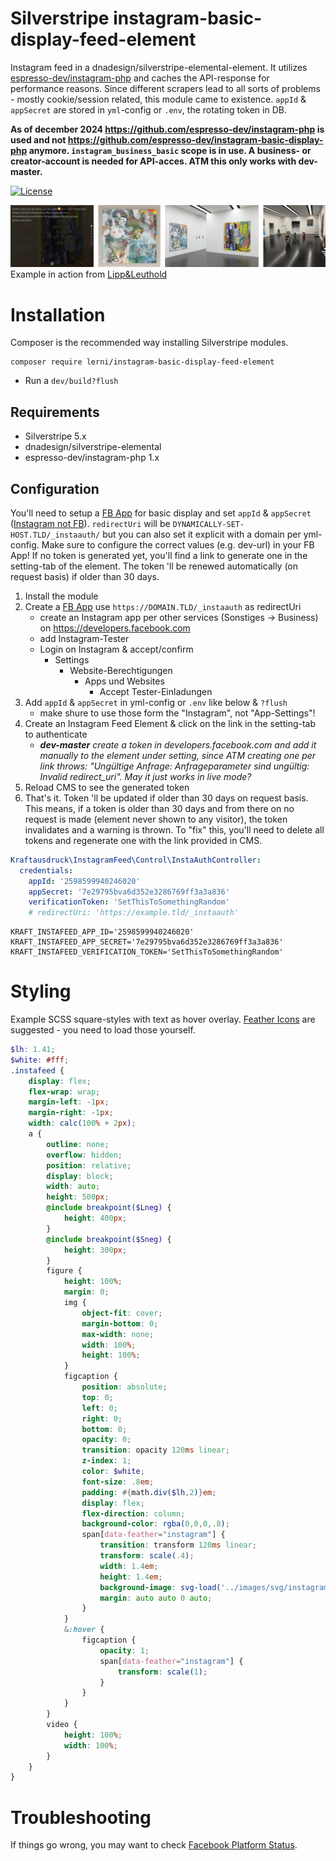 # Silverstripe instagram-basic-display-feed-element
Instagram feed in a dnadesign/silverstripe-elemental-element. It utilizes [espresso-dev/instagram-php](https://github.com/espresso-dev/instagram-php) and caches the API-response for performance reasons. Since different scrapers lead to all sorts of problems - mostly cookie/session related, this module came to existence. `appId` & `appSecret` are stored in `yml`-config or `.env`, the rotating token in DB.

**As of december 2024 https://github.com/espresso-dev/instagram-php is used and not https://github.com/espresso-dev/instagram-basic-display-php anymore. `instagram_business_basic` scope is in use. A business- or creator-account is needed for API-acces. ATM this only works with dev-master.**

[![License](https://img.shields.io/badge/License-BSD%203--Clause-blue.svg)](LICENSE.md)

![Instagram feed module screenshot](docs/images/lippundleuthold.webp)
Example in action from <a href="https://lippundleuthold.ch/info/#instagram" target="_blank">Lipp&Leuthold</a>


# Installation
Composer is the recommended way installing Silverstripe modules.
```
composer require lerni/instagram-basic-display-feed-element
```
* Run a `dev/build?flush`

## Requirements
* Silverstripe 5.x
* dnadesign/silverstripe-elemental
* espresso-dev/instagram-php 1.x

## Configuration
You'll need to setup a [FB App](https://developers.facebook.com/docs/instagram-basic-display-api/getting-started/) for basic display and set `appId` & `appSecret` ([Instagram not FB](https://stackoverflow.com/questions/60258144/invalid-platform-app-error-using-instagram-basic-display-api)). `redirectUri` will be `DYNAMICALLY-SET-HOST.TLD/_instaauth/` but you can also set it explicit with a domain per yml-config. Make sure to configure the correct values (e.g. dev-url) in your FB App! If no token is generated yet, you'll find a link to generate one in the setting-tab of the element. The token 'll be renewed automatically (on request basis) if older than 30 days.

1. Install the module
2. Create a [FB App](https://developers.facebook.com/docs/instagram-basic-display-api/getting-started/) use `https://DOMAIN.TLD/_instaauth` as redirectUri
    - create an Instagram app per other services (Sonstiges -> Business) on https://developers.facebook.com
    - add Instagram-Tester
    - Login on Instagram & accept/confirm
        - Settings
            - Website-Berechtigungen
                - Apps und Websites
                    - Accept Tester-Einladungen
3. Add `appId` & `appSecret` in yml-config or `.env` like below & `?flush`
    - make shure to use those form the "Instagram", not "App-Settings"!
4. Create an Instagram Feed Element & click on the link in the setting-tab to authenticate
    - <em>**dev-master** create a token in developers.facebook.com and add it manually to the element under setting, since ATM creating one per link throws: "Ungültige Anfrage: Anfrageparameter sind ungültig: Invalid redirect_uri". May it just works in live mode?</em>
5. Reload CMS to see the generated token
6. That's it. Token 'll be updated if older than 30 days on request basis. This means, if a token is older than 30 days and from there on no request is made (element never shown to any visitor), the token invalidates and a warning is thrown. To "fix" this, you'll need to delete all tokens and regenerate one with the link provided in CMS.

```yaml
Kraftausdruck\InstagramFeed\Control\InstaAuthController:
  credentials:
    appId: '2598599940246020'
    appSecret: '7e29795bva6d352e3286769ff3a3a836'
    verificationToken: 'SetThisToSomethingRandom'
    # redirectUri: 'https://example.tld/_instaauth'
```
```.env
KRAFT_INSTAFEED_APP_ID='2598599940246020'
KRAFT_INSTAFEED_APP_SECRET='7e29795bva6d352e3286769ff3a3a836'
KRAFT_INSTAFEED_VERIFICATION_TOKEN='SetThisToSomethingRandom'
```

# Styling
Example SCSS square-styles with text as hover overlay. [Feather Icons](https://feathericons.com/) are suggested - you need to load those yourself.
```scss
$lh: 1.41;
$white: #fff;
.instafeed {
	display: flex;
	flex-wrap: wrap;
	margin-left: -1px;
	margin-right: -1px;
	width: calc(100% + 2px);
	a {
		outline: none;
		overflow: hidden;
		position: relative;
		display: block;
		width: auto;
		height: 500px;
		@include breakpoint($Lneg) {
			height: 400px;
		}
		@include breakpoint($Sneg) {
			height: 300px;
		}
		figure {
			height: 100%;
			margin: 0;
			img {
				object-fit: cover;
				margin-bottom: 0;
				max-width: none;
				width: 100%;
				height: 100%;
			}
			figcaption {
				position: absolute;
				top: 0;
				left: 0;
				right: 0;
				bottom: 0;
				opacity: 0;
				transition: opacity 120ms linear;
				z-index: 1;
				color: $white;
				font-size: .8em;
				padding: #{math.div($lh,2)}em;
				display: flex;
				flex-direction: column;
				background-color: rgba(0,0,0,.8);
				span[data-feather="instagram"] {
					transition: transform 120ms linear;
					transform: scale(.4);
					width: 1.4em;
					height: 1.4em;
					background-image: svg-load('../images/svg/instagram.svg', stroke=#{$white});
					margin: auto auto 0 auto;
				}
			}
			&:hover {
				figcaption {
					opacity: 1;
					span[data-feather="instagram"] {
						transform: scale(1);
					}
				}
			}
		}
		video {
			height: 100%;
			width: 100%;
		}
	}
}
```
# Troubleshooting
If things go wrong, you may want to check [Facebook Platform Status](https://metastatus.com/).


